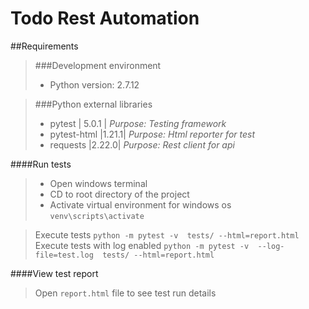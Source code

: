 # Todo Rest Automation

##Requirements
>###Development environment
> - Python version: 2.7.12

>###Python external libraries
> - pytest | 5.0.1 | _Purpose: Testing framework_
> - pytest-html |1.21.1| _Purpose: Html reporter for test_
> - requests |2.22.0| _Purpose: Rest client for api_

####Run tests

> - Open windows terminal
> - CD to root directory of the project 
> - Activate virtual environment for windows os
> `venv\scripts\activate`

> Execute tests `python -m pytest -v  tests/ --html=report.html`
> Execute tests with log enabled `python -m pytest -v  --log-file=test.log  tests/ --html=report.html`

####View test report
>Open `report.html` file to see test run details

